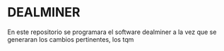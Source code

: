 # DEALMINER
En este repositorio se programara el software dealminer a la vez que se generaran los cambios pertinentes, los tqm 
